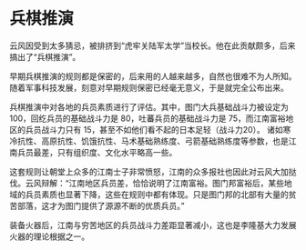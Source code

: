 # 兵棋推演

云风因受到太多猜忌，被排挤到“虎牢关陆军太学”当校长。他在此贡献颇多，后来搞出了“兵棋推演”。

早期兵棋推演的规则都是保密的，后来用的人越来越多，自然也很难不为人所知。随着军事科技发展，刻意对早期规则保密已经毫无意义，于是就完全公布出来。

兵棋推演中对各地的兵员素质进行了评估。其中，图门大兵基础战斗力被设定为 100，回纥兵员的基础战斗力是 80，吐蕃兵员的基础战斗力是 75，而江南富裕地区的兵员战斗力只有 15，甚至不如他们看不起的日本足轻（战斗力20）。 诸如寒冷抗性、高原抗性、饥饿抗性、马术基础熟练度、弓箭基础熟练度等参数，也是江南兵员最差，只有组织度、文化水平略高一些。

这套规则让朝堂上众多的江南士子非常愤怒，江南的众多报社也因此对云风大加挞伐。云风辩解：“江南地区兵员差，恰恰说明了江南富裕。图门邦富裕后，某些地域的兵员素质也显著下降，这些在规则中都有体现。只是图门邦的北部有大量的贫苦部落，这才为图门提供了源源不断的优质兵员。”

装备火器后，江南与穷苦地区的兵员战斗力差距显著减小，这也是李隆基大力发展火器的理论根据之一。